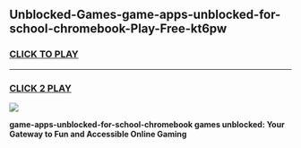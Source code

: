
## Unblocked-Games-game-apps-unblocked-for-school-chromebook-Play-Free-kt6pw
<h3>
<a href="https://premium76.site?title=game-apps-unblocked-for-school-chromebook&ref=20A">CLICK TO PLAY</a></h3>
<hr>

<h3>
<a href="https://premium76.site?title=game-apps-unblocked-for-school-chromebook&ref=20A">CLICK 2 PLAY</a>
  
</h3>

<a href="https://premium76.site?title=game-apps-unblocked-for-school-chromebook&ref=20A"><img src="https://clearcache.store/games.png"></a>


**game-apps-unblocked-for-school-chromebook games unblocked: Your Gateway to Fun and Accessible Online Gaming**
